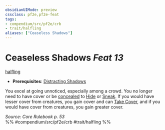 ```yaml
---
obsidianUIMode: preview
cssclass: pf2e,pf2e-feat
tags:
- compendium/src/pf2e/crb
- trait/halfling
aliases: ["Ceaseless Shadows"]
---
```

# Ceaseless Shadows  *Feat 13*  
[halfling](rules/traits/halfling.md)  

- **Prerequisites**: [Distracting Shadows](compendium/feats/distracting-shadows.md)

You excel at going unnoticed, especially among a crowd. You no longer need to have cover or be [concealed](rules/conditions.md#Concealed) to [Hide](rules/actions/hide.md) or [Sneak](rules/actions/sneak.md). If you would have lesser cover from creatures, you gain cover and can [Take Cover](rules/actions/take-cover.md), and if you would have cover from creatures, you gain greater cover.

*Source: Core Rulebook p. 53*  
%% #compendium/src/pf2e/crb #trait/halfling %%